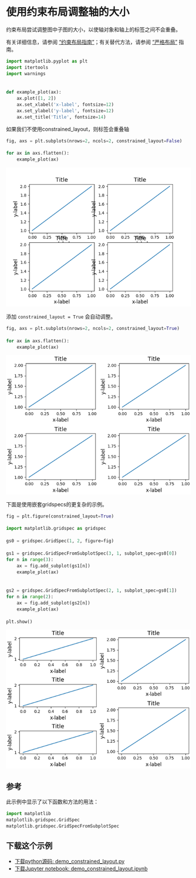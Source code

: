 # 使用约束布局调整轴的大小

约束布局尝试调整图中子图的大小，以使轴对象和轴上的标签之间不会重叠。

有关详细信息，请参阅 [“约束布局指南”](https://matplotlib.org/tutorials/intermediate/constrainedlayout_guide.html)；有关替代方法，请参阅 [“严格布局”](https://matplotlib.org/tutorials/intermediate/tight_layout_guide.html) 指南。

```python
import matplotlib.pyplot as plt
import itertools
import warnings


def example_plot(ax):
    ax.plot([1, 2])
    ax.set_xlabel('x-label', fontsize=12)
    ax.set_ylabel('y-label', fontsize=12)
    ax.set_title('Title', fontsize=14)
```

如果我们不使用constrained_layout，则标签会重叠轴

```python
fig, axs = plt.subplots(nrows=2, ncols=2, constrained_layout=False)

for ax in axs.flatten():
    example_plot(ax)
```

![约束布局示例](/static/images/gallery/sphx_glr_demo_constrained_layout_001.png)

添加 ``constrained_layout = True`` 会自动调整。

```python
fig, axs = plt.subplots(nrows=2, ncols=2, constrained_layout=True)

for ax in axs.flatten():
    example_plot(ax)
```

![约束布局示例2](/static/images/gallery/sphx_glr_demo_constrained_layout_002.png)

下面是使用嵌套gridspecs的更复杂的示例。

```python
fig = plt.figure(constrained_layout=True)

import matplotlib.gridspec as gridspec

gs0 = gridspec.GridSpec(1, 2, figure=fig)

gs1 = gridspec.GridSpecFromSubplotSpec(3, 1, subplot_spec=gs0[0])
for n in range(3):
    ax = fig.add_subplot(gs1[n])
    example_plot(ax)


gs2 = gridspec.GridSpecFromSubplotSpec(2, 1, subplot_spec=gs0[1])
for n in range(2):
    ax = fig.add_subplot(gs2[n])
    example_plot(ax)

plt.show()
```

![约束布局示例3](/static/images/gallery/sphx_glr_demo_constrained_layout_003.png)

## 参考

此示例中显示了以下函数和方法的用法：

```python
import matplotlib
matplotlib.gridspec.GridSpec
matplotlib.gridspec.GridSpecFromSubplotSpec
```

## 下载这个示例
            
- [下载python源码: demo_constrained_layout.py](https://matplotlib.org/_downloads/demo_constrained_layout.py)
- [下载Jupyter notebook: demo_constrained_layout.ipynb](https://matplotlib.org/_downloads/demo_constrained_layout.ipynb)